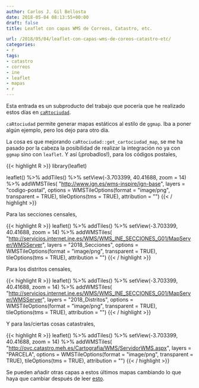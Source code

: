 ```yaml
---
author: Carlos J. Gil Bellosta
date: 2018-05-04 08:13:55+00:00
draft: false
title: Leaflet con capas WMS de Correos, Catastro, etc.

url: /2018/05/04/leaflet-con-capas-wms-de-coreos-catastro-etc/
categories:
- r
tags:
- catastro
- correos
- ine
- leaflet
- mapas
- r
---
```


Esta entrada es un subproducto del trabajo que pocería que he realizado estos días en [`caRtociudad`](https://github.com/rOpenSpain/caRtociudad).

`caRtociudad` permite generar mapas estáticos al estilo de `ggmap`. Iba a poner algún ejemplo, pero los dejo para otro día.

La cosa es que mejorando `caRtociudad::get_cartociudad_map`, se me ha pasado por la cabeza la posibilidad de realizar la integración no ya con `ggmap` sino con `leaflet`. Y así (¡probadlos!), para los códigos postales,

{{< highlight R >}}
library(leaflet)

leaflet() %>% addTiles() %>%
  setView(-3.703399, 40.41688, zoom = 14) %>%
  addWMSTiles(
  "http://www.ign.es/wms-inspire/ign-base",
  layers = "codigo-postal",
  options = WMSTileOptions(format = "image/png",
    transparent = TRUE),
  tileOptions(tms = TRUE),
  attribution = "")
{{< / highlight >}}


Para las secciones censales,

{{< highlight R >}}
leaflet() %>% addTiles() %>%
  setView(-3.703399, 40.41688, zoom = 14) %>%
  addWMSTiles(
    "http://servicios.internet.ine.es/WMS/WMS_INE_SECCIONES_G01/MapServer/WMSServer",
    layers = "2018_Secciones",
    options = WMSTileOptions(format = "image/png",
      transparent = TRUE),
    tileOptions(tms = TRUE),
    attribution = "")
{{< / highlight >}}


Para los distritos censales,

{{< highlight R >}}
leaflet() %>% addTiles() %>%
  setView(-3.703399, 40.41688, zoom = 14) %>%
  addWMSTiles(
    "http://servicios.internet.ine.es/WMS/WMS_INE_SECCIONES_G01/MapServer/WMSServer",
    layers = "2018_Distritos",
    options = WMSTileOptions(format =
    "image/png", transparent = TRUE),
    tileOptions(tms = TRUE),
    attribution = "")
{{< / highlight >}}


Y para las/ciertas cosas catastrales,

{{< highlight R >}}
leaflet() %>% addTiles() %>%
  setView(-3.703399, 40.41688, zoom = 14) %>%
  addWMSTiles(
    "http://ovc.catastro.meh.es/Cartografia/WMS/ServidorWMS.aspx",
    layers = "PARCELA",
    options = WMSTileOptions(format = "image/png",
      transparent = TRUE),
    tileOptions(tms = TRUE),
    attribution = "")
{{< / highlight >}}

Se pueden añadir otras capas a estos últimos mapas cambiando lo que haya que cambiar después de leer [esto](http://www.catastro.minhap.gob.es/documentos/nuevowms_porcapas.pdf).
